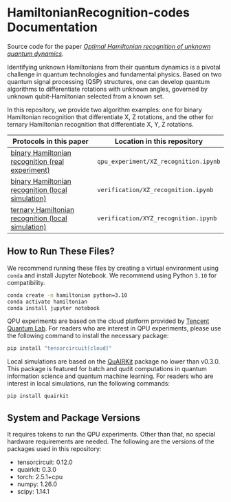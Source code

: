 # HamiltonianRecognition-codes Documentation

Source code for the paper [*Optimal Hamiltonian recognition of unknown quantum dynamics*](https://arxiv.org/abs/2412.13067).

Identifying unknown Hamiltonians from their quantum dynamics is a pivotal challenge in quantum technologies and fundamental physics. Based on two quantum signal processing (QSP) structures, one can develop quantum algorithms to differentiate rotations with unknown angles, governed by unknown qubit-Hamiltonian selected from a known set.

In this repository, we provide two algorithm examples: one for binary Hamiltonian recognition that differentiate X, Z rotations, and the other for ternary Hamiltonian recognition that differentiate X, Y, Z rotations.

| Protocols in this paper      | Location in this repository                            |
|--------------------|------------------------------------------------------------------|
| [binary Hamiltonian recognition (real experiment)](./qpu_experiment/XZ_recognition.ipynb)   | `qpu_experiment/XZ_recognition.ipynb`|
| [binary Hamiltonian recognition (local simulation)](./verification/XZ_recognition.ipynb)    | `verification/XZ_recognition.ipynb`|
| [ternary Hamiltonian recognition (local simulation)](./verification/XYZ_recognition.ipynb)  | `verification/XYZ_recognition.ipynb`|

## How to Run These Files?

We recommend running these files by creating a virtual environment using `conda` and install Jupyter Notebook. We recommend using Python `3.10` for compatibility.

```bash
conda create -n hamiltonian python=3.10
conda activate hamiltonian
conda install jupyter notebook
```

QPU experiments are based on the cloud platform provided by [Tencent Quantum Lab](https://github.com/tencent-quantum-lab). For readers who are interest in QPU experiments, please use the following command to install the necessary package:

```bash
pip install "tensorcircuit[cloud]"
```

Local simulations are based on the [QuAIRKit](https://github.com/QuAIR/QuAIRKit) package no lower than v0.3.0. This package is featured for batch and qudit computations in quantum information science and quantum machine learning. For readers who are interest in local simulations, run the following commands:

```bash
pip install quairkit
```

## System and Package Versions

It requires tokens to run the QPU experiments. Other than that, no special hardware requirements are needed. The following are the versions of the packages used in this repository:

- tensorcircuit: 0.12.0
- quairkit: 0.3.0
- torch: 2.5.1+cpu
- numpy: 1.26.0
- scipy: 1.14.1
